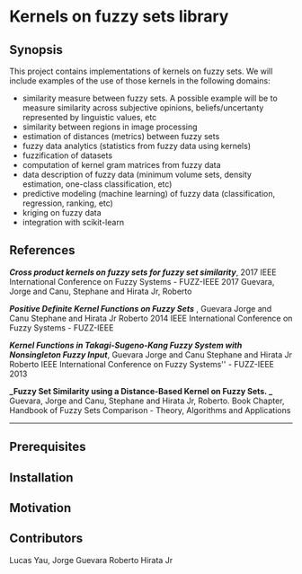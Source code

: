 # Kernels on fuzzy sets library

## Synopsis
This project contains implementations of kernels on fuzzy sets. 
We will include examples of the use of those kernels in the following domains:
* similarity measure between fuzzy sets. A possible example will be to measure similarity across subjective opinions, beliefs/uncertanty represented by linguistic values, etc
* similarity between regions in image processing
* estimation of distances (metrics) between fuzzy sets
* fuzzy data analytics (statistics from fuzzy data using kernels)
* fuzzification of datasets
* computation of kernel gram matrices from fuzzy data
* data description of fuzzy data (minimum volume sets, density estimation, one-class classification, etc)
* predictive modeling (machine learning) of fuzzy data (classification, regression, ranking, etc) 
* kriging on fuzzy data
* integration with scikit-learn

## References

**_Cross product kernels on fuzzy sets for fuzzy set similarity_**,
2017 IEEE International Conference on Fuzzy Systems - FUZZ-IEEE 2017
Guevara, Jorge  and Canu, Stephane and Hirata Jr, Roberto 

**_Positive Definite Kernel Functions on Fuzzy Sets_** , 
Guevara Jorge and Canu Stephane and Hirata Jr Roberto 
2014 IEEE International Conference on Fuzzy Systems - FUZZ-IEEE 

**_Kernel Functions in Takagi-Sugeno-Kang Fuzzy System with Nonsingleton Fuzzy Input_**, 
Guevara Jorge and Canu Stephane and Hirata Jr Roberto 
IEEE International Conference on Fuzzy Systems'' - FUZZ-IEEE 2013

**_Fuzzy Set Similarity using a Distance-Based Kernel on Fuzzy Sets. _**
Guevara, Jorge and Canu, Stephane and Hirata Jr, Roberto. 
Book Chapter, Handbook of Fuzzy Sets Comparison - Theory, Algorithms and Applications

---
## Prerequisites

## Installation

## Motivation

## Contributors
Lucas Yau, 
Jorge Guevara
Roberto Hirata Jr
